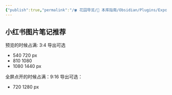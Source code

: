 ```yaml
---
{"publish":true,"permalink":"/🍀 花园导览/🧰 本库指南/Obsidian/Plugins/Export Image plugin.md","aliases":"obsidian-export-image","created":"2025-06-06","modified":"2025-07-13","tags":["obsidian插件"],"cssclasses":""}
---
```



## 小红书图片笔记推荐

预览的时候占满: 3:4
导出可选
- 540 720 px
- 810 1080
- 1080 1440 px

全屏点开的时候占满：9:16
导出可选：
- 720 1280 px
